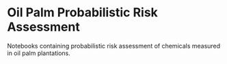 # Oil Palm Probabilistic Risk Assessment

Notebooks containing probabilistic risk assessment of chemicals measured in oil palm plantations.